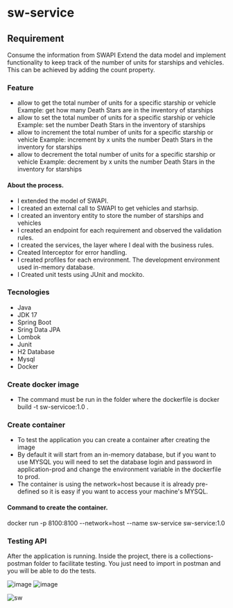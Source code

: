 # sw-service
## Requirement
Consume the information from SWAPI Extend the data model and implement functionality 
to keep track of the number of units for starships and vehicles.
This can be achieved by adding the count property.

### Feature
- allow to get the total number of units for
a specific starship or vehicle
Example: get how many Death Stars
are in the inventory of starships
- allow to set the total number of units for
a specific starship or vehicle
Example: set the number Death Stars
in the inventory of starships
- allow to increment the total number of
units for a specific starship or vehicle
Example: increment by x units the
number Death Stars in the inventory for
starships
- allow to decrement the total number of
units for a specific starship or vehicle
Example: decrement by x units the
number Death Stars in the inventory for
starships

#### About the process.
- I extended the model of SWAPI.
- I created an external call to SWAPI to get vehicles and starhsip.
- I created an inventory entity to store the number of starships and vehicles
- I created an endpoint for each requirement and observed the validation rules.
- I created the services, the layer where I deal with the business rules.
- Created Interceptor for error handling.
- I created profiles for each environment. The development environment used in-memory database.
- I Created unit tests using JUnit and mockito.

### Tecnologies
- Java
- JDK 17
- Spring Boot
- Sring Data JPA
- Lombok
- Junit
- H2 Database
- Mysql
- Docker


### Create docker image
- The command must be run in the folder where the dockerfile is
docker build -t sw-servicoe:1.0 .


### Create container 
- To test the application you can create a container after creating the image
- By default it will start from an in-memory database, but if you want to use MYSQL you will need to set the database login 
and password in application-prod and change the environment variable in the dockerfile to prod.
- The container is using the network=host because it is already pre-defined so it is easy if you want to access your machine's MYSQL.
#### Command to create the container.
docker run -p 8100:8100 --network=host --name sw-service sw-service:1.0

### Testing API
After the application is running. Inside the project, there is a collections-postman folder to facilitate testing.
You just need to import in postman and you will be able to do the tests.

![image](https://user-images.githubusercontent.com/17939912/196011058-b7c77259-fdf2-4da5-9316-8f565800a171.png)
![image](https://user-images.githubusercontent.com/17939912/196011066-0a3d01fd-96a4-4a48-ac26-8fa60844e3ee.png)


![sw](https://user-images.githubusercontent.com/17939912/198038829-88cc410f-ca4c-4602-899b-ec6072a8365a.gif)

